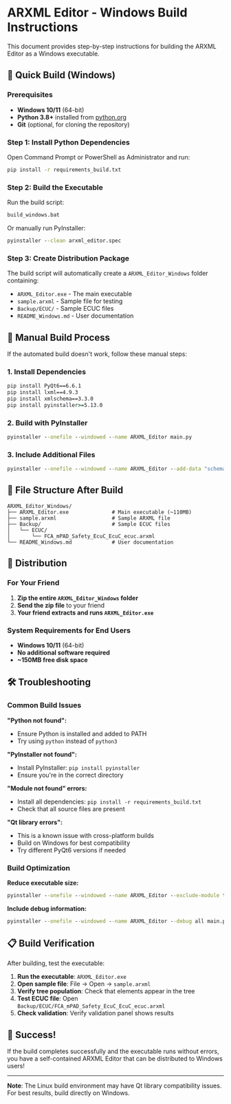 # ARXML Editor - Windows Build Instructions

This document provides step-by-step instructions for building the ARXML Editor as a Windows executable.

## 🚀 Quick Build (Windows)

### Prerequisites
- **Windows 10/11** (64-bit)
- **Python 3.8+** installed from [python.org](https://python.org)
- **Git** (optional, for cloning the repository)

### Step 1: Install Python Dependencies

Open Command Prompt or PowerShell as Administrator and run:

```cmd
pip install -r requirements_build.txt
```

### Step 2: Build the Executable

Run the build script:

```cmd
build_windows.bat
```

Or manually run PyInstaller:

```cmd
pyinstaller --clean arxml_editor.spec
```

### Step 3: Create Distribution Package

The build script will automatically create a `ARXML_Editor_Windows` folder containing:
- `ARXML_Editor.exe` - The main executable
- `sample.arxml` - Sample file for testing
- `Backup/ECUC/` - Sample ECUC files
- `README_Windows.md` - User documentation

## 🔧 Manual Build Process

If the automated build doesn't work, follow these manual steps:

### 1. Install Dependencies
```cmd
pip install PyQt6==6.6.1
pip install lxml==4.9.3
pip install xmlschema==3.3.0
pip install pyinstaller>=5.13.0
```

### 2. Build with PyInstaller
```cmd
pyinstaller --onefile --windowed --name ARXML_Editor main.py
```

### 3. Include Additional Files
```cmd
pyinstaller --onefile --windowed --name ARXML_Editor --add-data "schemas;schemas" --add-data "sample.arxml;." main.py
```

## 📁 File Structure After Build

```
ARXML_Editor_Windows/
├── ARXML_Editor.exe              # Main executable (~110MB)
├── sample.arxml                  # Sample ARXML file
├── Backup/                       # Sample ECUC files
│   └── ECUC/
│       └── FCA_mPAD_Safety_EcuC_EcuC_ecuc.arxml
└── README_Windows.md             # User documentation
```

## 🎯 Distribution

### For Your Friend
1. **Zip the entire `ARXML_Editor_Windows` folder**
2. **Send the zip file** to your friend
3. **Your friend extracts and runs `ARXML_Editor.exe`**

### System Requirements for End Users
- **Windows 10/11** (64-bit)
- **No additional software required**
- **~150MB free disk space**

## 🛠️ Troubleshooting

### Common Build Issues

**"Python not found":**
- Ensure Python is installed and added to PATH
- Try using `python` instead of `python3`

**"PyInstaller not found":**
- Install PyInstaller: `pip install pyinstaller`
- Ensure you're in the correct directory

**"Module not found" errors:**
- Install all dependencies: `pip install -r requirements_build.txt`
- Check that all source files are present

**"Qt library errors":**
- This is a known issue with cross-platform builds
- Build on Windows for best compatibility
- Try different PyQt6 versions if needed

### Build Optimization

**Reduce executable size:**
```cmd
pyinstaller --onefile --windowed --name ARXML_Editor --exclude-module tkinter --exclude-module matplotlib main.py
```

**Include debug information:**
```cmd
pyinstaller --onefile --windowed --name ARXML_Editor --debug all main.py
```

## 📋 Build Verification

After building, test the executable:

1. **Run the executable**: `ARXML_Editor.exe`
2. **Open sample file**: File → Open → `sample.arxml`
3. **Verify tree population**: Check that elements appear in the tree
4. **Test ECUC file**: Open `Backup/ECUC/FCA_mPAD_Safety_EcuC_EcuC_ecuc.arxml`
5. **Check validation**: Verify validation panel shows results

## 🎉 Success!

If the build completes successfully and the executable runs without errors, you have a self-contained ARXML Editor that can be distributed to Windows users!

---

**Note**: The Linux build environment may have Qt library compatibility issues. For best results, build directly on Windows.